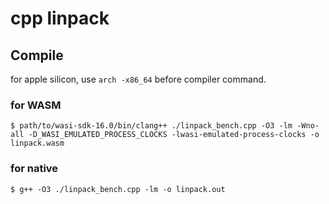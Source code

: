 # cpp linpack

## Compile

for apple silicon, use `arch -x86_64` before compiler command.

### for WASM

```
$ path/to/wasi-sdk-16.0/bin/clang++ ./linpack_bench.cpp -O3 -lm -Wno-all -D_WASI_EMULATED_PROCESS_CLOCKS -lwasi-emulated-process-clocks -o linpack.wasm
```

### for native

```
$ g++ -O3 ./linpack_bench.cpp -lm -o linpack.out
```
